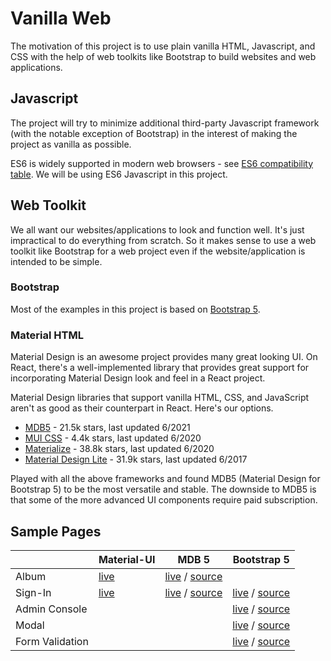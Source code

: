 # Vanilla Web

The motivation of this project is to use plain vanilla HTML, Javascript, and CSS with the help of web toolkits like Bootstrap to build websites and web applications.

## Javascript

The project will try to minimize additional third-party Javascript framework (with the notable exception of Bootstrap) in the interest of making the project as vanilla as possible.

ES6 is widely supported in modern web browsers - see [ES6 compatibility table](https://kangax.github.io/compat-table/). We will be using ES6 Javascript in this project.

## Web Toolkit

We all want our websites/applications to look and function well. It's just impractical to do everything from scratch. So it makes sense to use a web toolkit like Bootstrap for a web project even if the website/application is intended to be simple.

### Bootstrap

Most of the examples in this project is based on [Bootstrap 5](https://getbootstrap.com/).

### Material HTML

Material Design is an awesome project provides many great looking UI. On React, there's a well-implemented library that provides great support for incorporating Material Design look and feel in a React project.

Material Design libraries that support vanilla HTML, CSS, and JavaScript aren't as good as their counterpart in React. Here's our options.

* [MDB5](https://mdbootstrap.com/docs/standard/) - 21.5k stars, last updated 6/2021
* [MUI CSS](https://www.muicss.com/) - 4.4k stars, last updated 6/2020
* [Materialize](https://materializecss.com/) - 38.8k stars, last updated 6/2020
* [Material Design Lite](https://getmdl.io/) - 31.9k stars, last updated 6/2017

Played with all the above frameworks and found MDB5 (Material Design for Bootstrap 5) to be the most versatile and stable. The downside to MDB5 is that some of the more advanced UI components require paid subscription.

## Sample Pages

|               | Material-UI | MDB 5 | Bootstrap 5 |
|---------------|-------------|-------|-------------|
| Album         | [live](https://material-ui.com/getting-started/templates/album/) | [live](https://cybersamx.github.io/web-toolkits/mdb5/album.html) / [source](mdb5/album.html) | |
| Sign-In       | [live](https://material-ui.com/getting-started/templates/signin/) | [live](https://cybersamx.github.io/web-toolkits/mdb5/signin.html) / [source](mdb5/signin.html) | [live](https://cybersamx.github.io/web-toolkits/bootstrap/signin.html) / [source](bootstrap/signin.html) |
| Admin Console |             |       | [live](https://cybersamx.github.io/web-toolkits/bootstrap/console.html) / [source](bootstrap/console.html) |
| Modal         |             |       | [live](https://cybersamx.github.io/web-toolkits/bootstrap/modal.html) / [source](bootstrap/modal.html) |
| Form Validation |           |       | [live](https://cybersamx.github.io/web-toolkits/bootstrap/form.html) / [source](bootstrap/form.html) |

